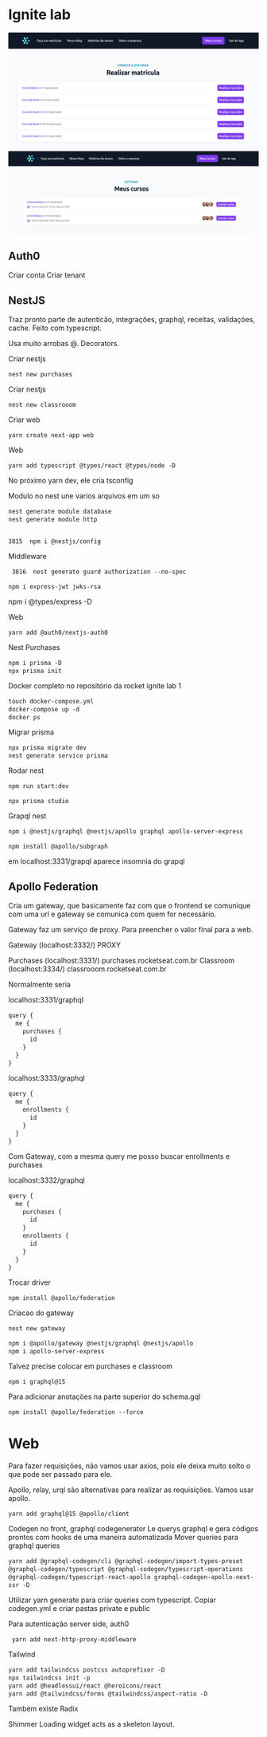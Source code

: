 # Ignite lab

<img src="./enroll.png" alt="Realizar Matrícula" />
<img src="./my-courses.png" alt="Meus Cursos" />

## Auth0

Criar conta
Criar tenant

## NestJS

Traz pronto parte de autenticão, integrações, graphql, receitas, validações, cache. Feito com typescript.

Usa muito arrobas @. Decorators.

Criar nestjs

```console
nest new purchases
```

Criar nestjs

```console
nest new classrooom
```

Criar web

```console
yarn create next-app web
```

Web

```console
yarn add typescript @types/react @types/node -D
```

No próximo yarn dev, ele cria tsconfig

Modulo no nest une varios arquivos em um so

```console
nest generate module database
nest generate module http
```
```console
```


```console
3815  npm i @nestjs/config
```

Middleware

```console
 3816  nest generate guard authorization --no-spec
```

```console
npm i express-jwt jwks-rsa
```

npm i @types/express -D
 
 
Web
```console
yarn add @auth0/nextjs-auth0
```

Nest Purchases

```console
npm i prisma -D
npx prisma init
```

Docker completo no repositório da rocket ignite lab 1

```console
touch docker-compose.yml
docker-compose up -d
docker ps
```

Migrar prisma

```console
npx prisma migrate dev
nest generate service prisma
```

Rodar nest
```console
npm run start:dev
```

```console
npx prisma studio
```

Grapql nest
```console
npm i @nestjs/graphql @nestjs/apollo graphql apollo-server-express
```
```console
npm install @apollo/subgraph
```
 
 
 em localhost:3331/grapql aparece insomnia do grapql


## Apollo Federation

Cria um gateway, que basicamente faz com que o frontend se comunique com uma url e gateway se comunica com quem for necessário.

Gateway faz um serviço de proxy. Para preencher o valor final para a web.

Gateway (localhost:3332/) PROXY

Purchases (localhost:3331/) purchases.rocketseat.com.br
Classroom (localhost:3334/) classrooom.rocketseat.com.br


Normalmente seria

localhost:3331/graphql
```console
query {
  me {
    purchases {
      id
    }
  }
}
```

localhost:3333/graphql
```console
query {
  me {
    enrollments {
      id
    }
  }
}
```

Com Gateway, com a mesma query me posso buscar enrollments e purchases

localhost:3332/graphql
```console
query {
  me {
    purchases {
      id
    }
    enrollments {
      id
    }
  }
}
```

Trocar driver
```console
npm install @apollo/federation 
```

Criacao do gateway

```console
nest new gateway
```

```console
npm i @apollo/gateway @nestjs/graphql @nestjs/apollo 
npm i apollo-server-express 
```

Talvez precise colocar em purchases e classroom
```console
npm i graphql@15
```

Para adicionar anotações na parte superior do schema.gql
```console
npm install @apollo/federation --force
```

# Web

Para fazer requisições, não vamos usar axios, pois ele deixa muito solto o que pode ser passado para ele.

Apollo, relay, urql são alternativas para realizar as requisições. Vamos usar apollo.

```console
yarn add graphql@15 @apollo/client 
```

Codegen no front, graphql codegenerator
Le querys graphql e gera códigos prontos com hooks de uma maneira automatizada
Mover queries para graphql queries

```console
yarn add @graphql-codegen/cli @graphql-codegen/import-types-preset @graphql-codegen/typescript @graphql-codegen/typescript-operations @graphql-codegen/typescript-react-apollo graphql-codegen-apollo-next-ssr -D
```

Utilizar yarn generate para criar queries com typescript. Copiar codegen.yml e criar pastas private e public


Para autenticação server side, auth0
```console
 yarn add next-http-proxy-middleware
```

Tailwind

```console
yarn add tailwindcss postcss autoprefixer -D
npx tailwindcss init -p
yarn add @headlessui/react @heroicons/react
yarn add @tailwindcss/forms @tailwindcss/aspect-ratio -D
```

Também existe Radix

Shimmer Loading widget acts as a skeleton layout.

```console
```


```console
```


```console
```


```console
```
```console
```


```console
```


```console
```


```console
```


```console
```